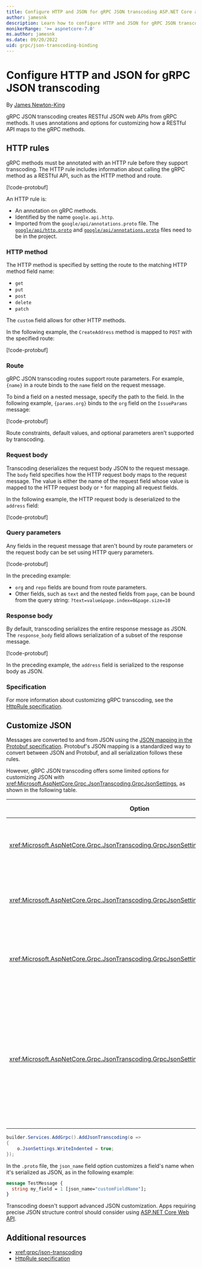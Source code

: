 ```yaml
---
title: Configure HTTP and JSON for gRPC JSON transcoding ASP.NET Core apps
author: jamesnk
description: Learn how to configure HTTP and JSON for gRPC JSON transcoding apps.
monikerRange: '>= aspnetcore-7.0'
ms.author: jamesnk
ms.date: 09/20/2022
uid: grpc/json-transcoding-binding
---
```

# Configure HTTP and JSON for gRPC JSON transcoding

By [James Newton-King](https://twitter.com/jamesnk)

gRPC JSON transcoding creates RESTful JSON web APIs from gRPC methods. It uses annotations and options for customizing how a RESTful API maps to the gRPC methods.

## HTTP rules

gRPC methods must be annotated with an HTTP rule before they support transcoding. The HTTP rule includes information about calling the gRPC method as a RESTful API, such as the HTTP method and route.

[!code-protobuf[](~/grpc/json-transcoding-binding/basic.proto?highlight=1,5-7)]

An HTTP rule is:

* An annotation on gRPC methods.
* Identified by the name `google.api.http`.
* Imported from the `google/api/annotations.proto` file. The [`google/api/http.proto`](https://github.com/dotnet/aspnetcore/blob/8b601c3a73ba66de4e6ca35530b5d32a48c76c5b/src/Grpc/JsonTranscoding/test/testassets/Sandbox/google/api/http.proto) and [`google/api/annotations.proto`](https://github.com/dotnet/aspnetcore/blob/main/src/Grpc/JsonTranscoding/test/testassets/Sandbox/google/api/annotations.proto) files need to be in the project.

### HTTP method

The HTTP method is specified by setting the route to the matching HTTP method field name:

* `get`
* `put`
* `post`
* `delete`
* `patch`

The `custom` field allows for other HTTP methods.

In the following example, the `CreateAddress` method is mapped to `POST` with the specified route:

[!code-protobuf[](~/grpc/json-transcoding-binding/httpmethod.proto?highlight=4)]

### Route

gRPC JSON transcoding routes support route parameters. For example, `{name}` in a route binds to the `name` field on the request message.

To bind a field on a nested message, specify the path to the field. In the following example, `{params.org}` binds to the `org` field on the `IssueParams` message:

[!code-protobuf[](~/grpc/json-transcoding-binding/route.proto?highlight=4,11)]

Route constraints, default values, and optional parameters aren't supported by transcoding.

### Request body

Transcoding deserializes the request body JSON to the request message. The `body` field specifies how the HTTP request body maps to the request message. The value is either the name of the request field whose value is mapped to the HTTP request body or `*` for mapping all request fields.

In the following example, the HTTP request body is deserialized to the `address` field:

[!code-protobuf[](~/grpc/json-transcoding-binding/requestbody.proto?highlight=5,12)]

### Query parameters

Any fields in the request message that aren't bound by route parameters or the request body can be set using HTTP query parameters.

[!code-protobuf[](~/grpc/json-transcoding-binding/queryparameters.proto?highlight=12-13)]

In the preceding example:

* `org` and `repo` fields are bound from route parameters.
* Other fields, such as `text` and the nested fields from `page`, can be bound from the query string: `?text=value&page.index=0&page.size=10`

### Response body

By default, transcoding serializes the entire response message as JSON. The `response_body` field allows serialization of a subset of the response message.

[!code-protobuf[](~/grpc/json-transcoding-binding/responsebody.proto?highlight=5,12)]

In the preceding example, the `address` field is serialized to the response body as JSON.

### Specification

For more information about customizing gRPC transcoding, see the [HttpRule specification](https://cloud.google.com/service-infrastructure/docs/service-management/reference/rpc/google.api#google.api.HttpRule).

## Customize JSON

Messages are converted to and from JSON using the [JSON mapping in the Protobuf specification](https://developers.google.com/protocol-buffers/docs/proto3#json). Protobuf's JSON mapping is a standardized way to convert between JSON and Protobuf, and all serialization follows these rules.

However, gRPC JSON transcoding offers some limited options for customizing JSON with <xref:Microsoft.AspNetCore.Grpc.JsonTranscoding.GrpcJsonSettings>, as shown in the following table.

| Option | Default Value | Description |
| ------ | ------------- | ----------- |
| <xref:Microsoft.AspNetCore.Grpc.JsonTranscoding.GrpcJsonSettings.IgnoreDefaultValues> | `false` | If set to `true`, fields with default values are ignored during serialization. |
| <xref:Microsoft.AspNetCore.Grpc.JsonTranscoding.GrpcJsonSettings.WriteEnumsAsIntegers> | `false` | If set to `true`, enum values are written as integers instead of strings. |
| <xref:Microsoft.AspNetCore.Grpc.JsonTranscoding.GrpcJsonSettings.WriteInt64sAsStrings> | `false` | If set to `true`, `Int64` and `UInt64` values are written as strings instead of numbers. |
| <xref:Microsoft.AspNetCore.Grpc.JsonTranscoding.GrpcJsonSettings.WriteIndented> | `false` | If set to `true`, JSON is written using pretty printing. This option doesn't affect streaming methods, which write line-delimited JSON messages and can't use pretty printing. |

```csharp
builder.Services.AddGrpc().AddJsonTranscoding(o =>
{
    o.JsonSettings.WriteIndented = true;
});
```

In the `.proto` file, the `json_name` field option customizes a field's name when it's serialized as JSON, as in the following example:

```protobuf
message TestMessage {
  string my_field = 1 [json_name="customFieldName"];
}
```

Transcoding doesn't support advanced JSON customization. Apps requiring precise JSON structure control should consider using [ASP.NET Core Web API](xref:web-api/index).

## Additional resources

* <xref:grpc/json-transcoding>
* [HttpRule specification](https://cloud.google.com/service-infrastructure/docs/service-management/reference/rpc/google.api#google.api.HttpRule)
